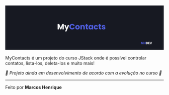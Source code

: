 ![capa.png](assets/capa.png)

MyContacts é um projeto do curso JStack onde é possível controlar contatos, lista-los, deleta-los e muito mais!

*🚧 Projeto ainda em desenvolvimento de acordo com a evolução no curso 🚧*

---

Feito por **Marcos Henrique**